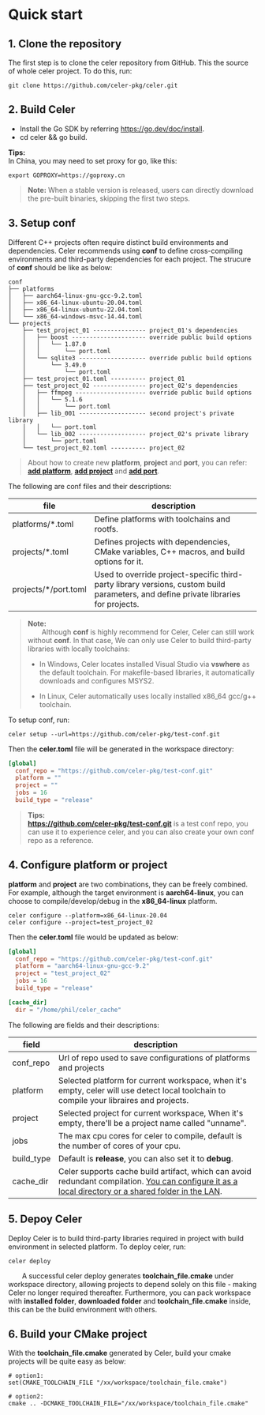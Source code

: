 # Quick start

## 1. Clone the repository

The first step is to clone the celer repository from GitHub. This the source of whole celer project. To do this, run:

```shell
git clone https://github.com/celer-pkg/celer.git
```

## 2. Build Celer

  - Install the Go SDK by referring https://go.dev/doc/install.
  - cd celer && go build.

  **Tips:**  
  In China, you may need to set proxy for go, like this:

  ```shell
  export GOPROXY=https://goproxy.cn
  ```

>**Note:** When a stable version is released, users can directly download the pre-built binaries, skipping the first two steps.

## 3. Setup conf

Different C++ projects often require distinct build environments and dependencies. Celer recommends using **conf** to define cross-compiling environments and third-party dependencies for each project. The strucure of **conf** should be like as below:

```
conf
├── platforms
│   ├── aarch64-linux-gnu-gcc-9.2.toml
│   ├── x86_64-linux-ubuntu-20.04.toml
│   ├── x86_64-linux-ubuntu-22.04.toml
│   └── x86_64-windows-msvc-14.44.toml
└── projects
    ├── test_project_01 --------------- project_01's dependencies
    │   ├── boost --------------------- override public build options
    │   │   └── 1.87.0
    │   │       └── port.toml
    │   └── sqlite3 ------------------- override public build options
    │       └── 3.49.0
    │           └── port.toml
    ├── test_project_01.toml ---------- project_01
    ├── test_project_02 --------------- project_02's dependencies
    │   ├── ffmpeg -------------------- override public build options
    │   │   └── 5.1.6
    │   │       └── port.toml
    │   ├── lib_001 ------------------- second project's private library
    │   │   └── port.toml
    │   └── lib_002 ------------------- project_02's private library
    │       └── port.toml
    └── test_project_02.toml ---------- project_02
```

>About how to create new **platform**, **project** and **port**, you can refer: [**add platform**](./cmd_create.md#1-create-a-new-platform), [**add project**](./cmd_create.md#2-create-a-new-project) and [**add port**](./cmd_create.md#3-create-a-new-port).

The following are conf files and their descriptions:

| file | description |
| ----- | ---------- |
| platforms/*.toml | Define platforms with toolchains and rootfs. |
| projects/*.toml  | Defines projects with dependencies, CMake variables, C++ macros, and build options for it.|
| projects/*/port.toml | Used to override project-specific third-party library versions, custom build parameters, and define private libraries for projects. |

>**Note:**  
&emsp;&emsp;Although **conf** is highly recommend for Celer, Celer can still work without **conf**. In that case, We can only use Celer to build third-party libraries with locally toolchains:
>
>- In Windows, Celer locates installed Visual Studio via **vswhere** as the default toolchain. For makefile-based libraries, it automatically downloads and configures MSYS2.
>
>- In Linux, Celer automatically uses locally installed x86_64 gcc/g++ toolchain.

To setup conf, run:

```
celer setup --url=https://github.com/celer-pkg/test-conf.git
```

Then the **celer.toml** file will be generated in the workspace directory:

```toml
[global]
  conf_repo = "https://github.com/celer-pkg/test-conf.git"
  platform = ""
  project = ""
  jobs = 16
  build_type = "release"
```

>**Tips:**  
>  **https://github.com/celer-pkg/test-conf.git** is a test conf repo, you can use it to experience celer, and you can also create your own conf repo as a reference.

## 4. Configure platform or project

**platform** and **project** are two combinations, they can be freely combined. For example, although the target environment is **aarch64-linux**, you can choose to compile/develop/debug in the **x86_64-linux** platform.

```shell
celer configure --platform=x86_64-linux-20.04
celer configure --project=test_project_02
```

Then the **celer.toml** file would be updated as below:

```toml
[global]
  conf_repo = "https://github.com/celer-pkg/test-conf.git"
  platform = "aarch64-linux-gnu-gcc-9.2"
  project = "test_project_02"
  jobs = 16
  build_type = "release"

[cache_dir]
  dir = "/home/phil/celer_cache"
```

The following are fields and their descriptions:

| field | description |
| ----- | ----------- |
| conf_repo |  Url of repo used to save configurations of platforms and projects |
| platform | Selected platform for current workspace, when it's empty, celer will use detect local toolchain to compile your libraires and projects. |
| project | Selected project for current workspace, When it's empty, there'll be a project name called "unname". |
| jobs | The max cpu cores for celer to compile, default is the number of cores of your cpu. |
| build_type | Default is **release**, you can also set it to **debug**. |
| cache_dir | Celer supports cache build artifact, which can avoid redundant compilation. [You can configure it as a local directory or a shared folder in the LAN](./introduce_cache_artifacts.md). |

## 5. Depoy Celer

Deploy Celer is to build third-party libraries required in project with build environment in selected platform. To deploy celer, run:

```shell
celer deploy
```

&emsp;&emsp;A successful celer deploy generates **toolchain_file.cmake** under workspace directory, allowing projects to depend solely on this file - making Celer no longer required thereafter. Furthermore, you can pack workspace with **installed folder**, **downloaded folder** and **toolchain_file.cmake** inside, this can be the build environment with others.  

## 6. Build your CMake project

With the **toolchain_file.cmake** generated by Celer, build your cmake projects will be quite easy as below:

```shell
# option1: 
set(CMAKE_TOOLCHAIN_FILE "/xx/workspace/toolchain_file.cmake")  

# option2: 
cmake .. -DCMAKE_TOOLCHAIN_FILE="/xx/workspace/toolchain_file.cmake"
```